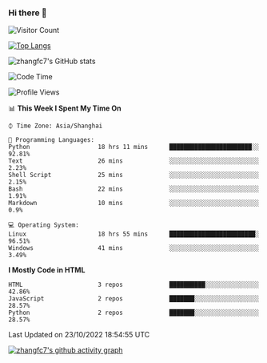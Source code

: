 ### Hi there 👋

<!--
**zhangfc7/zhangfc7** is a ✨ _special_ ✨ repository because its `README.md` (this file) appears on your GitHub profile.

Here are some ideas to get you started:

- 🔭 I’m currently working on ...
- 🌱 I’m currently learning ...
- 👯 I’m looking to collaborate on ...
- 🤔 I’m looking for help with ...
- 💬 Ask me about ...
- 📫 How to reach me: ...
- 😄 Pronouns: ...
- ⚡ Fun fact: ...
-->
![Visitor Count](https://profile-counter.glitch.me/zhangfc7/count.svg)

[![Top Langs](https://github-readme-stats.vercel.app/api/top-langs/?username=zhangfc7&layout=compact)](https://github.com/zhangfc7/github-readme-stats)


![zhangfc7's GitHub stats](https://github-readme-stats.vercel.app/api?username=zhangfc7&show_icons=true&theme=graywhite)

<!--START_SECTION:waka-->
![Code Time](http://img.shields.io/badge/Code%20Time-80%20hrs%2039%20mins-blue)

![Profile Views](http://img.shields.io/badge/Profile%20Views-0-blue)

📊 **This Week I Spent My Time On** 

```text
⌚︎ Time Zone: Asia/Shanghai

💬 Programming Languages: 
Python                   18 hrs 11 mins      ███████████████████████░░   92.81% 
Text                     26 mins             ░░░░░░░░░░░░░░░░░░░░░░░░░   2.23% 
Shell Script             25 mins             ░░░░░░░░░░░░░░░░░░░░░░░░░   2.15% 
Bash                     22 mins             ░░░░░░░░░░░░░░░░░░░░░░░░░   1.91% 
Markdown                 10 mins             ░░░░░░░░░░░░░░░░░░░░░░░░░   0.9%

💻 Operating System: 
Linux                    18 hrs 55 mins      ████████████████████████░   96.51% 
Windows                  41 mins             ░░░░░░░░░░░░░░░░░░░░░░░░░   3.49%

```

**I Mostly Code in HTML** 

```text
HTML                     3 repos             ██████████░░░░░░░░░░░░░░░   42.86% 
JavaScript               2 repos             ███████░░░░░░░░░░░░░░░░░░   28.57% 
Python                   2 repos             ███████░░░░░░░░░░░░░░░░░░   28.57%

```



 Last Updated on 23/10/2022 18:54:55 UTC
<!--END_SECTION:waka-->

[![zhangfc7's github activity graph](https://activity-graph.herokuapp.com/graph?username=zhangfc7&theme=github-light)](https://github.com/zhangfc7/github-readme-activity-graph)

